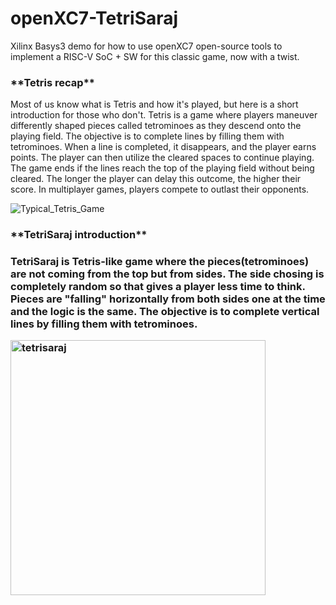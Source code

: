 # openXC7-TetriSaraj
Xilinx Basys3 demo for how to use openXC7 open-source tools to implement a RISC-V SoC + SW for this classic game, now with a twist.

<h3> **Tetris recap** </h3>

Most of us know what is Tetris and how it's played, but here is a short introduction for those who don't. Tetris is a game where players maneuver differently shaped pieces called tetrominoes as they descend onto the playing field. The objective is to complete lines by filling them with tetrominoes. When a line is completed, it disappears, and the player earns points. The player can then utilize the cleared spaces to continue playing. The game ends if the lines reach the top of the playing field without being cleared. The longer the player can delay this outcome, the higher their score. In multiplayer games, players compete to outlast their opponents. 

![Typical_Tetris_Game](https://github.com/chili-chips-ba/openXC7-TetriSaraj/assets/113244867/bbd94950-8c0d-4dce-a1da-66681715f41d)

<h3> **TetriSaraj introduction** <h3/>

TetriSaraj is Tetris-like game where the pieces(tetrominoes) are not coming from the top but from sides. The side chosing is completely random so that gives a player less time to think. Pieces are "falling" horizontally from both sides one at the time and the logic is the same. The objective is to complete vertical lines by filling them with tetrominoes.

<img width="408" alt="tetrisaraj" src="https://github.com/chili-chips-ba/openXC7-TetriSaraj/assets/113244867/ceb74ee9-2ee2-461a-ab3f-e279f34bf71e">
